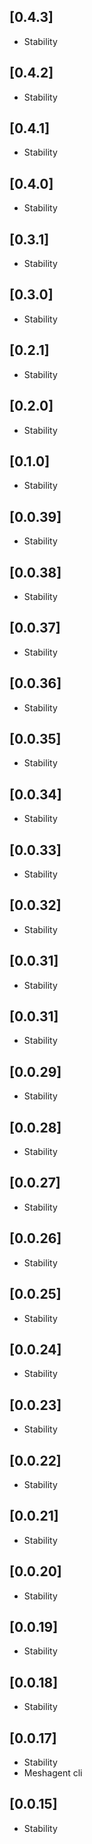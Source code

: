## [0.4.3]
- Stability

## [0.4.2]
- Stability

## [0.4.1]
- Stability

## [0.4.0]
- Stability

## [0.3.1]
- Stability

## [0.3.0]
- Stability

## [0.2.1]
- Stability

## [0.2.0]
- Stability

## [0.1.0]
- Stability

## [0.0.39]
- Stability

## [0.0.38]
- Stability

## [0.0.37]
- Stability

## [0.0.36]
- Stability

## [0.0.35]
- Stability

## [0.0.34]
- Stability

## [0.0.33]
- Stability

## [0.0.32]
- Stability

## [0.0.31]
- Stability

## [0.0.31]
- Stability

## [0.0.29]
- Stability

## [0.0.28]
- Stability

## [0.0.27]
- Stability

## [0.0.26]
- Stability

## [0.0.25]
- Stability

## [0.0.24]
- Stability

## [0.0.23]
- Stability

## [0.0.22]
- Stability

## [0.0.21]
- Stability

## [0.0.20]
- Stability

## [0.0.19]
- Stability

## [0.0.18]
- Stability

## [0.0.17]
- Stability
- Meshagent cli 

## [0.0.15]
- Stability
